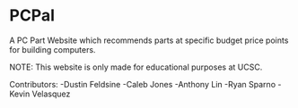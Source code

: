 # PCPal

A PC Part Website which recommends parts at specific budget price points for building computers.

NOTE: This website is only made for educational purposes at UCSC.

Contributors:
-Dustin Feldsine
-Caleb Jones
-Anthony Lin
-Ryan Sparno
-Kevin Velasquez

